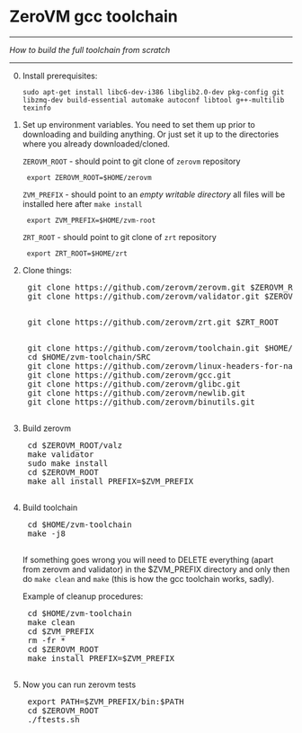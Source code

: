 ZeroVM gcc toolchain
=====
----
_How to build the full toolchain from scratch_

----

0. Install prerequisites:

    `sudo apt-get install libc6-dev-i386 libglib2.0-dev pkg-config git libzmq-dev build-essential automake autoconf libtool g++-multilib texinfo`

1. Set up environment variables. You need to set them up prior to downloading and building anything. 
    Or just set it up to the directories where you already downloaded/cloned.
  
    `ZEROVM_ROOT` - should point to git clone of `zerovm` repository

        export ZEROVM_ROOT=$HOME/zerovm

    `ZVM_PREFIX` - should point to an *empty writable directory*
    all files will be installed here after `make install`

        export ZVM_PREFIX=$HOME/zvm-root

    `ZRT_ROOT` - should point to git clone of `zrt` repository

        export ZRT_ROOT=$HOME/zrt

2. Clone things:

    <pre>
    git clone https://github.com/zerovm/zerovm.git $ZEROVM_ROOT
    git clone https://github.com/zerovm/validator.git $ZEROVM_ROOT/valz
    </pre>
    
    <pre>
    git clone https://github.com/zerovm/zrt.git $ZRT_ROOT
    </pre>
    
    <pre>
    git clone https://github.com/zerovm/toolchain.git $HOME/zvm-toolchain
    cd $HOME/zvm-toolchain/SRC
    git clone https://github.com/zerovm/linux-headers-for-nacl.git
    git clone https://github.com/zerovm/gcc.git
    git clone https://github.com/zerovm/glibc.git
    git clone https://github.com/zerovm/newlib.git
    git clone https://github.com/zerovm/binutils.git
    </pre>

3. Build zerovm

    <pre>
    cd $ZEROVM_ROOT/valz
    make validator
    sudo make install
    cd $ZEROVM_ROOT
    make all install PREFIX=$ZVM_PREFIX
    </pre>

4. Build toolchain

    <pre>
    cd $HOME/zvm-toolchain
    make -j8
    </pre>
    
    If something goes wrong you will need to DELETE everything (apart from zerovm and validator) 
    in the $ZVM_PREFIX directory and only then do `make clean` and `make` (this is how the gcc toolchain works, sadly).

    Example of cleanup procedures:

    <pre>
    cd $HOME/zvm-toolchain
    make clean
    cd $ZVM_PREFIX
    rm -fr *
    cd $ZEROVM_ROOT
    make install PREFIX=$ZVM_PREFIX
    </pre>

5. Now you can run zerovm tests

    <pre>
    export PATH=$ZVM_PREFIX/bin:$PATH
    cd $ZEROVM_ROOT
    ./ftests.sh
    </pre>